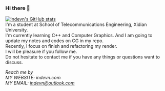### Hi there 👋
[![indevn's GitHub stats](https://github-readme-stats.vercel.app/api?username=indevn)](https://github.com/anuraghazra/github-readme-stats)  
I'm a student at School of Telecommunications Engineering, Xidian University.  
I'm currently learning C++ and Computer Graphics. And I am going to update my notes and codes on CG in my repo.  
Recently, I focus on finish and refactoring my render.  
I will be pleasure if you follow me.  
Do not hesitate to contact me if you have any things or questions want to discuss. 

*Reach me by  
MY WEBSITE: indevn.com  
MY EMAIL: indevn@outlook.com*
